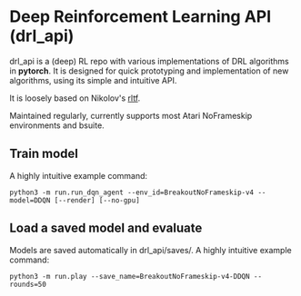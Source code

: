# Deep Reinforcement Learning API (drl_api)

drl_api is a (deep) RL repo with various implementations of DRL algorithms in **pytorch**. It is designed for quick prototyping and implementation of new algorithms, using its simple and intuitive API. 

It is loosely based on Nikolov's [rltf](https://github.com/nikonikolov/rltf). 

Maintained regularly, currently supports most Atari NoFrameskip environments and bsuite. 

## Train model
A highly intuitive example command:
```
python3 -m run.run_dqn_agent --env_id=BreakoutNoFrameskip-v4 --model=DDQN [--render] [--no-gpu]
```

## Load a saved model and evaluate
Models are saved automatically in drl_api/saves/. A highly intuitive example command:
```
python3 -m run.play --save_name=BreakoutNoFrameskip-v4-DDQN --rounds=50
```
